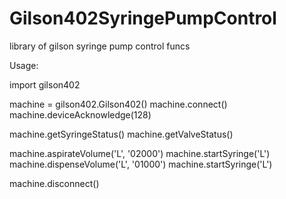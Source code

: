 # Gilson402SyringePumpControl

library of gilson syringe pump control funcs



Usage:

import gilson402

machine = gilson402.Gilson402()
machine.connect()
machine.deviceAcknowledge(128)

machine.getSyringeStatus()
machine.getValveStatus()

machine.aspirateVolume('L', '02000')
machine.startSyringe('L')
machine.dispenseVolume('L', '01000')
machine.startSyringe('L')

machine.disconnect()



